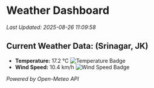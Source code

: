 
# Weather Dashboard

_Last Updated: 2025-08-26 11:09:58_

## Current Weather Data: (Srinagar, JK)
- **Temperature:** 17.2 °C ![Temperature Badge](https://img.shields.io/badge/Temperature-Low%20Temp-blue)
- **Wind Speed:** 10.4 km/h ![Wind Speed Badge](https://img.shields.io/badge/Wind%20Speed-Light%20Wind-blue)

*Powered by Open-Meteo API*
